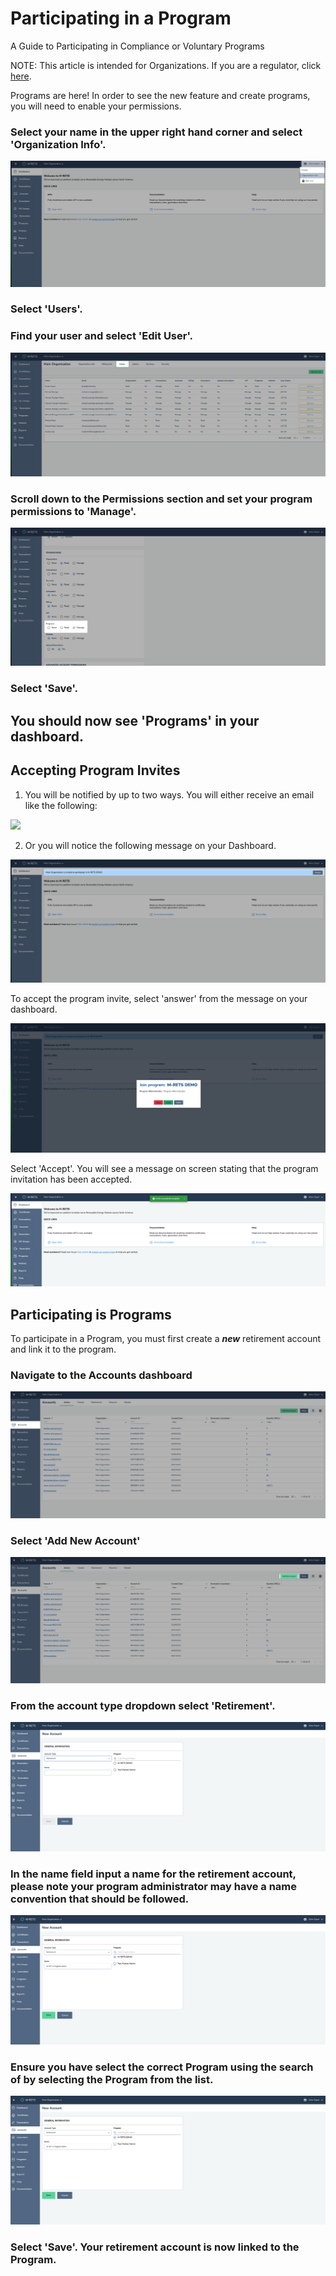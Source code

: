 Participating in a Program
==========================

A Guide to Participating in Compliance or Voluntary Programs

NOTE: This article is intended for Organizations. If you are a regulator, click [here](https://mrets.github.io/Help/program_adding_program).

Programs are here! In order to see the new feature and create programs, you will need to enable your permissions.

### Select your name in the upper right hand corner and select 'Organization Info'.

![](https://github.com/mrets/photos/blob/master/progams%201.png?raw=true)

### Select 'Users'.
### Find your user and select 'Edit User'.

![](https://github.com/mrets/photos/blob/master/programs%202%20.png?raw=true)

 ### Scroll down to the Permissions section and set your program permissions to 'Manage'.

![](https://github.com/mrets/photos/blob/master/programs%204.png?raw=true)

### Select 'Save'.

You should now see 'Programs' in your dashboard.
--------------------------------------------



Accepting Program Invites
-------------------------

1.  You will be notified by up to two ways. You will either receive an email like the following:

![](https://github.com/mrets/photos/blob/master/program_participating_programs4.png?raw=true)


2. Or you will notice the following message on your Dashboard.

![](https://github.com/mrets/photos/blob/master/program%20accept%201%20.png?raw=true)

To accept the program invite, select 'answer' from the message on your dashboard. 

![](https://github.com/mrets/photos/blob/master/program%20accept%202%20.png?raw=true)

Select 'Accept'.
You will see a message on screen stating that the program invitation has been accepted. 

![](https://github.com/mrets/photos/blob/master/program%20accept%203%20.png?raw=true)


Participating is Programs
-------------------------
To participate in a Program, you must first create a ***new*** retirement account and link it to the program. 


### Navigate to the Accounts dashboard

![](https://github.com/mrets/photos/blob/master/program%20account%201.png?raw=true)

### Select 'Add New Account'

![](https://github.com/mrets/photos/blob/master/program%20account%202.png?raw=true)

### From the account type dropdown select 'Retirement'. 

![](https://github.com/mrets/photos/blob/master/program%20account%203%20.png?raw=true)

### In the name field input a name for the retirement account, please note your program administrator may have a name convention that should be followed. 

![](https://github.com/mrets/photos/blob/master/program%20account%204.png?raw=true)

### Ensure you have select the correct Program using the search of by selecting the Program from the list. 

![](https://github.com/mrets/photos/blob/master/program%20account%204.png?raw=true)

### Select 'Save'. Your retirement account is now linked to the Program. 
